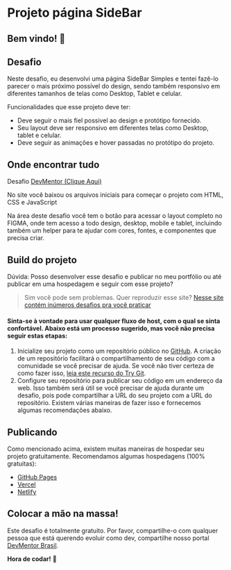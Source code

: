 # Projeto página SideBar

## Bem vindo! 👋

## Desafio

Neste desafio, eu desenvolvi uma página SideBar Simples e tentei fazê-lo parecer o mais próximo possível do design, sendo também responsivo em diferentes tamanhos de telas como Desktop, Tablet e celular.

Funcionalidades que esse projeto deve ter:

- Deve seguir o mais fiel possivel ao design e protótipo fornecido.
- Seu layout deve ser responsivo em diferentes telas como Desktop, tablet e celular.
- Deve seguir as animações e hover passadas no protótipo do projeto.

## Onde encontrar tudo
Desafio [DevMentor (Clique Aqui)](https://www.devmentor.com.br/challenge/projeto-sidebar)

No site você baixou os arquivos iniciais para começar o projeto com HTML, CSS e JavaScript

Na área deste desafio você tem o botão para acessar o layout completo no FIGMA, onde tem acesso a todo design, desktop, mobile e tablet, incluindo também um helper para te ajudar com cores, fontes, e componentes que precisa criar.

## Build do projeto

Dúvida: Posso desenvolver esse desafio e publicar no meu portfólio ou até publicar em uma hospedagem e seguir com esse projeto?
> Sim você pode sem problemas.
Quer reproduzir esse site? [Nesse site contém inúmeros desafios pra você praticar](https://www.devmentor.com.br/challenge/projeto-sidebar)


#### Sinta-se à vontade para usar qualquer fluxo de host, com o qual se sinta confortável. Abaixo está um processo sugerido, mas você não precisa seguir estas etapas:

1. Inicialize seu projeto como um repositório público no [GitHub](https://github.com/). A criação de um repositório facilitará o compartilhamento de seu código com a comunidade se você precisar de ajuda. Se você não tiver certeza de como fazer isso, [leia este recurso do Try Git](https://try.github.io/).
2. Configure seu repositório para publicar seu código em um endereço da web. Isso também será útil se você precisar de ajuda durante um desafio, pois pode compartilhar a URL do seu projeto com a URL do repositório. Existem várias maneiras de fazer isso e fornecemos algumas recomendações abaixo.

## Publicando

Como mencionado acima, existem muitas maneiras de hospedar seu projeto gratuitamente. Recomendamos algumas hospedagens (100% gratuitas):

- [GitHub Pages](https://pages.github.com/)
- [Vercel](https://vercel.com/)
- [Netlify](https://www.netlify.com/)

## Colocar a mão na massa!

Este desafio é totalmente gratuito. Por favor, compartilhe-o com qualquer pessoa que está querendo evoluir como dev, compartilhe nosso portal [DevMentor Brasil](https://www.devmentor.com.br/).

**Hora de codar!** 🚀